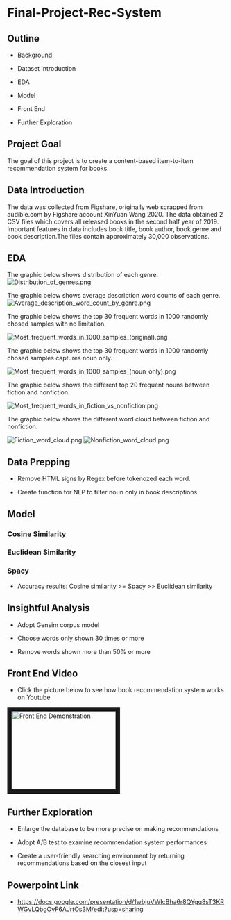 # Final-Project-Rec-System

## Outline

- Background

- Dataset Introduction

- EDA

- Model

- Front End

- Further Exploration

## Project Goal

The goal of this project is to create a content-based item-to-item recommendation system for books. 

## Data Introduction

The data was collected from Figshare, originally web scrapped from audible.com by Figshare account XinYuan Wang 2020. The data obtained 2 CSV files which covers all released books in the second half year of 2019. Important features in data includes book title, book author, book genre and book description.The files contain approximately 30,000 observations. 

## EDA

The graphic below shows distribution of each genre.
![Distribution_of_genres.png](Pictures/Distribution_of_genres.png)

The graphic below shows average description word counts of each genre.
![Average_description_word_count_by_genre.png](Pictures/Average_description_word_count_by_genre.png)

The graphic below shows the top 30 frequent words in 1000 randomly chosed samples with no limitation.

![Most_frequent_words_in_1000_samples_(original).png](Pictures/Most_frequent_words_in_1000_samples_(original).png)

The graphic below shows the top 30 frequent words in 1000 randomly chosed samples captures noun only.

![Most_frequent_words_in_1000_samples_(noun_only).png](Pictures/Most_frequent_words_in_1000_samples_(noun_only).png)

The graphic below shows the different top 20 frequent nouns between fiction and nonfiction.

![Most_frequent_words_in_fiction_vs_nonfiction.png](Pictures/Most_frequent_words_in_fiction_vs_nonfiction.png)

The graphic below shows the different word cloud between fiction and nonfiction.

![Fiction_word_cloud.png](Pictures/Fiction_word_cloud.png)
![Nonfiction_word_cloud.png](Pictures/Nonfiction_word_cloud.png)

## Data Prepping

- Remove HTML signs by Regex before tokenozed each word.

- Create function for NLP to filter noun only in book descriptions.

## Model

### Cosine Similarity

### Euclidean Similarity

### Spacy

- Accuracy results: Cosine similarity >= Spacy >> Euclidean similarity
  
## Insightful Analysis

- Adopt Gensim corpus model
 
- Choose words only shown 30 times or more

- Remove words shown more than 50% or more

## Front End Video
- Click the picture below to see how book recommendation system works on Youtube

<a href="https://youtu.be/maAx_2QrXkY"
 target="_blank"><img src="https://bookishivy.files.wordpress.com/2015/09/book-recs.png?w=500&h=200&crop=1" 
alt="Front End Demonstration" width="240" height="180" border="10" /></a>

 
## Further Exploration
 
- Enlarge the database to be more precise on making recommendations

- Adopt A/B test to examine recommendation system performances

- Create a user-friendly searching environment by returning recommendations based on the closest input 

## Powerpoint Link

- https://docs.google.com/presentation/d/1wbjuVWIcBha6r8QYgq8sT3KRWGvLQbgOvF6AJrtOs3M/edit?usp=sharing
